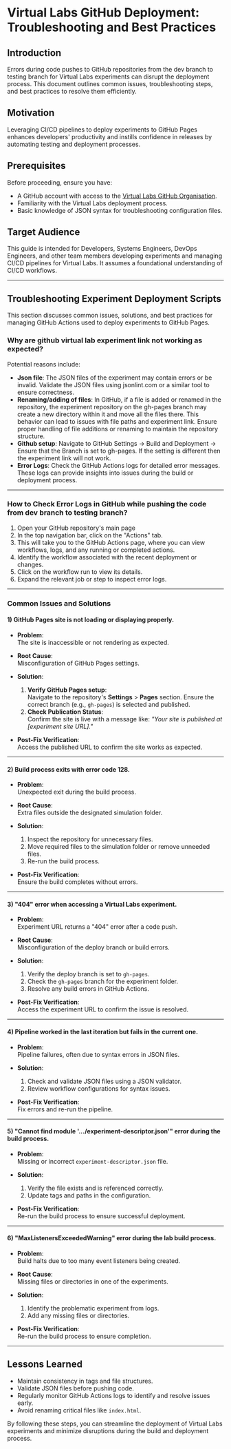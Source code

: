 # Virtual Labs GitHub Deployment: Troubleshooting and Best Practices

## Introduction
Errors during code pushes to GitHub repositories from the dev branch to testing branch for Virtual Labs experiments can disrupt the deployment process. This document outlines common issues, troubleshooting steps, and best practices to resolve them efficiently.

## Motivation
Leveraging CI/CD pipelines to deploy experiments to GitHub Pages enhances developers' productivity and instills confidence in releases by automating testing and deployment processes.

## Prerequisites
Before proceeding, ensure you have:
- A GitHub account with access to the [Virtual Labs GitHub Organisation](https://github.com/virtual-labs).
- Familiarity with the Virtual Labs deployment process.
- Basic knowledge of JSON syntax for troubleshooting configuration files.

## Target Audience
This guide is intended for Developers, Systems Engineers, DevOps Engineers, and other team members developing experiments and managing CI/CD pipelines for Virtual Labs. It assumes a foundational understanding of CI/CD workflows.

---

## Troubleshooting Experiment Deployment Scripts
This section discusses common issues, solutions, and best practices for managing GitHub Actions used to deploy experiments to GitHub Pages.

### Why are github virtual lab experiment link not working as expected?
Potential reasons include:
- **Json file**: The JSON files of the experiment may contain errors or be invalid. Validate the JSON files using jsonlint.com or a similar tool to ensure correctness.
- **Renaming/adding of files**: In GitHub, if a file is added or renamed in the repository, the experiment repository on the gh-pages branch may create a new directory within it and move all the files there. This behavior can lead to issues with file paths and experiment link. Ensure proper handling of file additions or renaming to maintain the repository structure. 
- **Github setup**: Navigate to GitHub Settings → Build and Deployment → Ensure that the Branch is set to gh-pages. If the setting is different then the experiment link will not work. 
- **Error Logs**: Check the GitHub Actions logs for detailed error messages. These logs can provide insights into issues during the build or deployment process.

---

### How to Check Error Logs in GitHub while pushing the code from dev branch to testing branch?
1. Open your GitHub repository's main page
2. In the top navigation bar, click on the "Actions" tab.
3. This will take you to the GitHub Actions page, where you can view workflows, logs, and any running or completed actions.
4. Identify the workflow associated with the recent deployment or changes.
5. Click on the workflow run to view its details.
6. Expand the relevant job or step to inspect error logs.

---

### Common Issues and Solutions

#### 1) GitHub Pages site is not loading or displaying properly.

- **Problem**:  
  The site is inaccessible or not rendering as expected.

- **Root Cause**:  
  Misconfiguration of GitHub Pages settings.

- **Solution**:  
  1. **Verify GitHub Pages setup**:  
     Navigate to the repository's **Settings** > **Pages** section. Ensure the correct branch (e.g., `gh-pages`) is selected and published.
  2. **Check Publication Status**:  
     Confirm the site is live with a message like: _"Your site is published at [experiment site URL]."_

- **Post-Fix Verification**:  
  Access the published URL to confirm the site works as expected.

---

#### 2) Build process exits with error code 128.

- **Problem**:  
  Unexpected exit during the build process.

- **Root Cause**:  
  Extra files outside the designated simulation folder.

- **Solution**:  
  1. Inspect the repository for unnecessary files.
  2. Move required files to the simulation folder or remove unneeded files.
  3. Re-run the build process.

- **Post-Fix Verification**:  
  Ensure the build completes without errors.

---

#### 3) "404" error when accessing a Virtual Labs experiment.

- **Problem**:  
  Experiment URL returns a "404" error after a code push.

- **Root Cause**:  
  Misconfiguration of the deploy branch or build errors.

- **Solution**:  
  1. Verify the deploy branch is set to `gh-pages`.
  2. Check the `gh-pages` branch for the experiment folder.
  3. Resolve any build errors in GitHub Actions.

- **Post-Fix Verification**:  
  Access the experiment URL to confirm the issue is resolved.

---

#### 4) Pipeline worked in the last iteration but fails in the current one.

- **Problem**:  
  Pipeline failures, often due to syntax errors in JSON files.

- **Solution**:  
  1. Check and validate JSON files using a JSON validator.
  2. Review workflow configurations for syntax issues.

- **Post-Fix Verification**:  
  Fix errors and re-run the pipeline.

---

#### 5) "Cannot find module '.../experiment-descriptor.json'" error during the build process.

- **Problem**:  
  Missing or incorrect `experiment-descriptor.json` file.

- **Solution**:  
  1. Verify the file exists and is referenced correctly.
  2. Update tags and paths in the configuration.

- **Post-Fix Verification**:  
  Re-run the build process to ensure successful deployment.

---

#### 6) "MaxListenersExceededWarning" error during the lab build process.

- **Problem**:  
  Build halts due to too many event listeners being created.

- **Root Cause**:  
  Missing files or directories in one of the experiments.

- **Solution**:  
  1. Identify the problematic experiment from logs.
  2. Add any missing files or directories.

- **Post-Fix Verification**:  
  Re-run the build process to ensure completion.

---

## Lessons Learned
- Maintain consistency in tags and file structures.
- Validate JSON files before pushing code.
- Regularly monitor GitHub Actions logs to identify and resolve issues early.
- Avoid renaming critical files like `index.html`.

By following these steps, you can streamline the deployment of Virtual Labs experiments and minimize disruptions during the build and deployment process.
